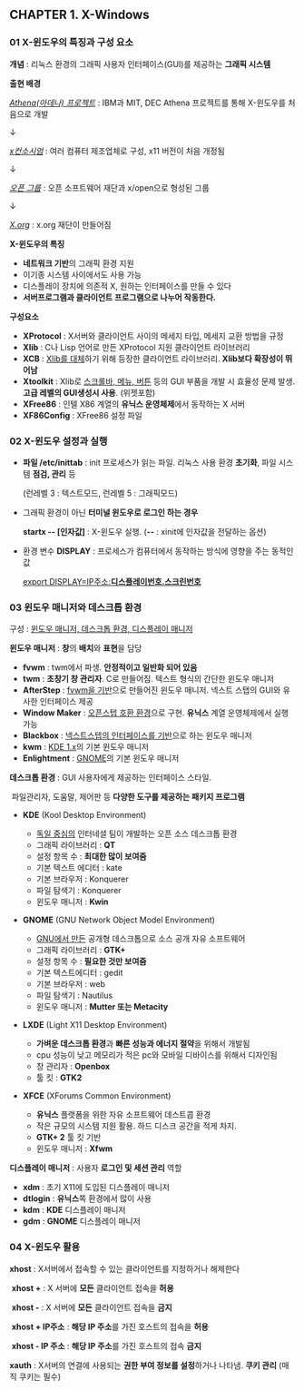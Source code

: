 ## CHAPTER 1. X-Windows



### 01 X-윈도우의 특징과 구성 요소

**개념** : 리눅스 환경의 그래픽 사용자 인터페이스(GUI)를 제공하는 **그래픽 시스템**



**출현 배경**

<u>*Athena(아데나) 프로젝트*</u> : IBM과 MIT, DEC Athena 프로젝트를 통해 X-윈도우를 처음으로 개발

↓

*<u>x컨소시엄</u>* : 여러 컴퓨터 제조업체로 구성, x11 버전이 처음 개정됨

↓

*<u>오픈 그룹</u>* : 오픈 소프트웨어 재단과 x/open으로 형성된 그룹

↓

*<u>X.org</u>* : x.org 재단이 만들어짐



**X-윈도우의 특징**

- **네트워크 기반**의 그래픽 환경 지원
- 이기종 시스템 사이에서도 사용 가능
- 디스플레이 장치에 의존적 X, 원하는 인터페이스를 만들 수 있다
- **서버프로그램과 클라이언트 프로그램으로 나누어 작동한다.**



**구성요소**

- **XProtocol** : X서버와 클라이언트 사이의 메세지 타입, 메세지 교환 방법을 규정
- **Xlib** : C나 Lisp 언어로 만든 XProtocol 지원 클라이언트 라이브러리
- **XCB** : <u>Xlib를 대체</u>하기 위해 등장한 클라이언트 라이브러리. **Xlib보다 확장성이 뛰어남**
- **Xtoolkit** : Xlib로 <u>스크롤바, 메뉴, 버튼</u> 등의 GUI 부품을 개발 시 효율성 문제 발생. **고급 레벨의 GUI생성시 사용**. (위젯포함)
- **XFree86** : 인텔 X86 계열의 **유닉스 운영체제**에서 동작하는 X 서버
- **XF86Config** : XFree86 설정 파일



### 02 X-윈도우 설정과 실행

* **파일 /etc/inittab** : init 프로세스가 읽는 파일. 리눅스 사용 환경 **초기화**, 파일 시스템 **점검, 관리** 등 

  (런레벨 3 : 텍스트모드, 런레벨 5 : 그래픽모드)

* 그래픽 환경이 아닌 **터미널 윈도우로 로그인 하는 경우** 

  **startx -- [인자값]** : X-윈도우 실행. (**--** : xinit에 인자값을 전달하는 옵션)

* 환경 변수 **DISPLAY** : 프로세스가 컴퓨터에서 동작하는 방식에 영향을 주는 동적인 값

  <u>export DISPLAY=IP주소:**디스플레이번호.스크린번호**</u>



### 03 윈도우 매니저와 데스크톱 환경

구성 : <u>윈도우 매니저, 데스크톱 환경, 디스플레이 매니저</u>



**윈도우 매니저** : **창**의 **배치**와 **표현**을 담당

* **fvwm** : twm에서 파생. **안정적이고 일반화 되어 있음**
* **twm** : **초창기 창 관리자**. C로 만들어짐. 텍스트 형식의 간단한 윈도우 매니저
* **AfterStep** : <u>fvwm을 기반</u>으로 만들어진 윈도우 매니저. 넥스트 스탭의 GUI와 유사한 인터페이스 제공
* **Window Maker** : <u>오픈스텝 호환 환경</u>으로 구현. **유닉스** 계열 운영체제에서 실행 가능
* **Blackbox** : <u>넥스트스텝의 인터페이스를 기반</u>으로 하는 윈도우 매니저
* **kwm** : <u>KDE 1.x</u>의 기본 윈도우 매니저
* **Enlightment** : <u>GNOME</u>의 기본 윈도우 매니저



**데스크톱 환경** : GUI 사용자에게 제공하는 인터페이스 스타일.

​						   파일관리자, 도움말, 제어판 등 **다양한 도구를 제공하는 패키지 프로그램**

* **KDE** (Kool Desktop Environment)
  * <u>독일 중심의</u> 인터네셜 팀이 개발하는 오픈 소스 데스크톱 환경
  * 그래픽 라이브러리 : **QT**
  * 설정 항목 수 : **최대한 많이 보여줌**
  * 기본 텍스트 에디터 : kate
  * 기본 브라우저 : Konquerer
  * 파일 탐색기 : Konquerer
  * 윈도우 매니저 : **Kwin**
* **GNOME** (GNU Network Object Model Environment)
  * <u>GNU에서 만든</u> 공개형 데스크톱으로 소스 공개 자유 소프트웨어
  * 그래픽 라이브러리 : **GTK+**
  * 설정 항목 수 : **필요한 것만 보여줌**
  * 기본 텍스트에디터 : gedit
  * 기본 브라우저 : web
  * 파일 탐색기 : Nautilus
  * 윈도우 매니저 : **Mutter 또는 Metacity**

* **LXDE** (Light X11 Desktop Environment)
  * **가벼운 데스크톱 환경**과 **빠른 성능과 에너지 절약**을 위해서 개발됨
  * cpu 성능이 낮고 메모리가 적은 pc와 모바일 디바이스를 위해서 디자인됨
  * 창 관리자 : **Openbox**
  * 툴 킷 : **GTK2**

* **XFCE** (XForums Common Environment)
  * **유닉스** 플랫폼을 위한 자유 소프트웨어 데스트콥 환경
  * 작은 규모의 시스템 지원 활용. 하드 디스크 공간을 적게 차지.
  * **GTK+ 2** 툴 킷 기반
  * 윈도우 매니저 : **Xfwm**



**디스플레이 매니저** : 사용자 **로그인 및 세션 관리** 역할

* **xdm** : 초기 X11에 도입된 디스플레이 매니저
* **dtlogin** : **유닉스**쪽 환경에서 많이 사용
* **kdm** : **KDE** 디스플레이 매니저
* **gdm** : **GNOME** 디스플레이 매니저



### 04 X-윈도우 활용



**xhost** : X서버에서 접속할 수 있는 클라이언트를 지정하거나 해제한다

​	**xhost +** : X 서버에 **모든** 클라이언트 접속을 **허용**

​	**xhost -**  : X 서버에 **모든** 클라이언트 접속을 **금지**

​	**xhost + IP주소** : **해당 IP 주소**를 가진 호스트의 접속을 **허용**

​	**xhost - IP 주소** : **해당 IP 주소**를 가진 호스트의 접속 **금지**



**xauth** : X서버의 연결에 사용되는 **권한 부여 정보를 설정**하거나 나타냄. **쿠키 관리** (매직 쿠키는 필수)